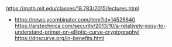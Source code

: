 https://math.mit.edu/classes/18.783/2015/lectures.html
* https://news.ycombinator.com/item?id=14526640
https://arstechnica.com/security/2013/10/a-relatively-easy-to-understand-primer-on-elliptic-curve-cryptography/
https://dnscurve.org/in-benefits.html
  